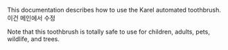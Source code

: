 This documentation describes how to use the Karel automated toothbrush. 이건 메인에서 수정

Note that this toothbrush is totally safe to use for children, adults, pets, wildlife, and trees.
